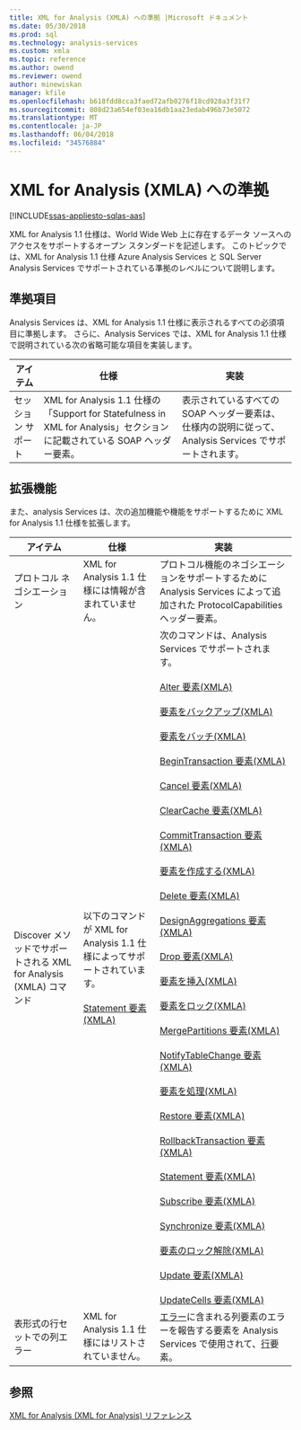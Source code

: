 ```yaml
---
title: XML for Analysis (XMLA) への準拠 |Microsoft ドキュメント
ms.date: 05/30/2018
ms.prod: sql
ms.technology: analysis-services
ms.custom: xmla
ms.topic: reference
ms.author: owend
ms.reviewer: owend
author: minewiskan
manager: kfile
ms.openlocfilehash: b618fdd8cca3faed72afb0276f18cd928a3f31f7
ms.sourcegitcommit: 808d23a654ef03ea16db1aa23edab496b73e5072
ms.translationtype: MT
ms.contentlocale: ja-JP
ms.lasthandoff: 06/04/2018
ms.locfileid: "34576884"
---
```

# <a name="xml-for-analysis-xmla-compliance"></a>XML for Analysis (XMLA) への準拠
[!INCLUDE[ssas-appliesto-sqlas-aas](../../includes/ssas-appliesto-sqlas-aas.md)]  

  XML for Analysis 1.1 仕様は、World Wide Web 上に存在するデータ ソースへのアクセスをサポートするオープン スタンダードを記述します。 このトピックでは、XML for Analysis 1.1 仕様 Azure Analysis Services と SQL Server Analysis Services でサポートされている準拠のレベルについて説明します。  
  
## <a name="compliant-items"></a>準拠項目  
Analysis Services は、XML for Analysis 1.1 仕様に表示されるすべての必須項目に準拠します。 さらに、Analysis Services では、XML for Analysis 1.1 仕様で説明されている次の省略可能な項目を実装します。  
  
|アイテム|仕様|実装|  
|----------|-------------------|--------------------|  
|セッション サポート|XML for Analysis 1.1 仕様の「Support for Statefulness in XML for Analysis」セクションに記載されている SOAP ヘッダー要素。|表示されているすべての SOAP ヘッダー要素は、仕様内の説明に従って、Analysis Services でサポートされます。|  
  
## <a name="extensions"></a>拡張機能  
 また、analysis Services は、次の追加機能や機能をサポートするために XML for Analysis 1.1 仕様を拡張します。  
  
|アイテム|仕様|実装|  
|----------|-------------------|--------------------|  
|プロトコル ネゴシエーション|XML for Analysis 1.1 仕様には情報が含まれていません。|プロトコル機能のネゴシエーションをサポートするために Analysis Services によって追加された ProtocolCapabilities ヘッダー要素。|  
|Discover メソッドでサポートされる XML for Analysis (XMLA) コマンド|以下のコマンドが XML for Analysis 1.1 仕様によってサポートされています。<br /><br /> [Statement 要素&#40;XMLA&#41;](../../analysis-services/xmla/xml-elements-commands/statement-element-xmla.md)|次のコマンドは、Analysis Services でサポートされます。<br /><br /> [Alter 要素&#40;XMLA&#41;](../../analysis-services/xmla/xml-elements-commands/alter-element-xmla.md)<br /><br /> [要素をバックアップ&#40;XMLA&#41;](../../analysis-services/xmla/xml-elements-commands/backup-element-xmla.md)<br /><br /> [要素をバッチ&#40;XMLA&#41;](../../analysis-services/xmla/xml-elements-commands/batch-element-xmla.md)<br /><br /> [BeginTransaction 要素&#40;XMLA&#41;](../../analysis-services/xmla/xml-elements-commands/begintransaction-element-xmla.md)<br /><br /> [Cancel 要素&#40;XMLA&#41;](../../analysis-services/xmla/xml-elements-commands/cancel-element-xmla.md)<br /><br /> [ClearCache 要素&#40;XMLA&#41;](../../analysis-services/xmla/xml-elements-commands/clearcache-element-xmla.md)<br /><br /> [CommitTransaction 要素&#40;XMLA&#41;](../../analysis-services/xmla/xml-elements-commands/committransaction-element-xmla.md)<br /><br /> [要素を作成する&#40;XMLA&#41;](../../analysis-services/xmla/xml-elements-commands/create-element-xmla.md)<br /><br /> [Delete 要素&#40;XMLA&#41;](../../analysis-services/xmla/xml-elements-commands/delete-element-xmla.md)<br /><br /> [DesignAggregations 要素&#40;XMLA&#41;](../../analysis-services/xmla/xml-elements-commands/designaggregations-element-xmla.md)<br /><br /> [Drop 要素&#40;XMLA&#41;](../../analysis-services/xmla/xml-elements-commands/drop-element-xmla.md)<br /><br /> [要素を挿入&#40;XMLA&#41;](../../analysis-services/xmla/xml-elements-commands/insert-element-xmla.md)<br /><br /> [要素をロック&#40;XMLA&#41;](../../analysis-services/xmla/xml-elements-commands/lock-element-xmla.md)<br /><br /> [MergePartitions 要素&#40;XMLA&#41;](../../analysis-services/xmla/xml-elements-commands/mergepartitions-element-xmla.md)<br /><br /> [NotifyTableChange 要素&#40;XMLA&#41;](../../analysis-services/xmla/xml-elements-commands/notifytablechange-element-xmla.md)<br /><br /> [要素を処理&#40;XMLA&#41;](../../analysis-services/xmla/xml-elements-commands/process-element-xmla.md)<br /><br /> [Restore 要素&#40;XMLA&#41;](../../analysis-services/xmla/xml-elements-commands/restore-element-xmla.md)<br /><br /> [RollbackTransaction 要素&#40;XMLA&#41;](../../analysis-services/xmla/xml-elements-commands/rollbacktransaction-element-xmla.md)<br /><br /> [Statement 要素&#40;XMLA&#41;](../../analysis-services/xmla/xml-elements-commands/statement-element-xmla.md)<br /><br /> [Subscribe 要素&#40;XMLA&#41;](../../analysis-services/xmla/xml-elements-commands/subscribe-element-xmla.md)<br /><br /> [Synchronize 要素&#40;XMLA&#41;](../../analysis-services/xmla/xml-elements-commands/synchronize-element-xmla.md)<br /><br /> [要素のロック解除&#40;XMLA&#41;](../../analysis-services/xmla/xml-elements-commands/unlock-element-xmla.md)<br /><br /> [Update 要素&#40;XMLA&#41;](../../analysis-services/xmla/xml-elements-commands/update-element-xmla.md)<br /><br /> [UpdateCells 要素&#40;XMLA&#41;](../../analysis-services/xmla/xml-elements-commands/updatecells-element-xmla.md)|  
|表形式の行セットでの列エラー|XML for Analysis 1.1 仕様にはリストされていません。|[エラー](../../analysis-services/xmla/xml-elements-properties/error-element-xmla.md)に含まれる列要素のエラーを報告する要素を Analysis Services で使用されて、[行](../../analysis-services/xmla/xml-elements-properties/error-element-xmla.md)要素。|  
  
## <a name="see-also"></a>参照
 [XML for Analysis (XML for Analysis) リファレンス](../../analysis-services/xmla/xml-for-analysis-xmla-reference.md)  
  
  
